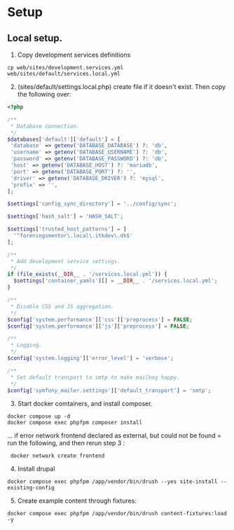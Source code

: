 # Setup

## Local setup.

1) Copy development services definitions
```
cp web/sites/development.services.yml web/sites/default/services.local.yml
```

2) (sites/default/settings.local.php) create file if it doesn't exist. Then copy the following over:
```php
<?php

/**
 * Database connection.
 */
$databases['default']['default'] = [
 'database' => getenv('DATABASE_DATABASE') ?: 'db',
 'username' => getenv('DATABASE_USERNAME') ?: 'db',
 'password' => getenv('DATABASE_PASSWORD') ?: 'db',
 'host' => getenv('DATABASE_HOST') ?: 'mariadb',
 'port' => getenv('DATABASE_PORT') ?: '',
 'driver' => getenv('DATABASE_DRIVER') ?: 'mysql',
 'prefix' => '',
];

$settings['config_sync_directory'] = '../config/sync';

$settings['hash_salt'] = 'HASH_SALT';

$settings['trusted_host_patterns'] = [
  '^foreningsmentor\.local\.itkdev\.dk$'
];

/**
 * Add development service settings.
 */
if (file_exists(__DIR__ . '/services.local.yml')) {
  $settings['container_yamls'][] = __DIR__ . '/services.local.yml';
}

/**
 * Disable CSS and JS aggregation.
 */
$config['system.performance']['css']['preprocess'] = FALSE;
$config['system.performance']['js']['preprocess'] = FALSE;

/**
 * Logging.
 */
$config['system.logging']['error_level'] = 'verbose';

/**
 * Set default transport to smtp to make mailhog happy.
 */
$config['symfony_mailer.settings']['default_transport'] = 'smtp';
```

3) Start docker comtainers, and install composer.
```
docker compose up -d
docker compose exec phpfpm composer install
```

... if error network frontend declared as external, but could not be found = run the following, and then rerun step 3 :
```
 docker network create frontend
```

4) Install drupal
```
docker compose exec phpfpm /app/vendor/bin/drush --yes site-install --existing-config
```


5) Create example content through fixtures:
```
docker compose exec phpfpm /app/vendor/bin/drush content-fixtures:load -y
```
